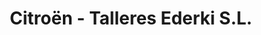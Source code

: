 ---
title: "Citroën - Talleres Ederki S.L."
url: /doneztebe-santesteban/citroen-talleres-ederki-s-l/
shop: Autohaus
---